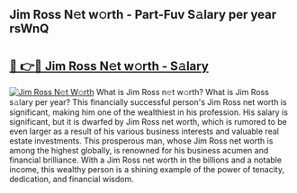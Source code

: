 ## Jim Ross N𝚎t w𝚘rth - Part-Fuv S𝚊lary per year rsWnQ

# <h2><a href="http://gc1wgh.nevu.top/?p=Jim+Ross">🔗 👉🔴 Jim Ross N𝚎t w𝚘rth - S𝚊lary</a></h2>

[![Jim Ross N𝚎t W𝚘rth](https://i.imgur.com/Oavwk0R.jpeg)](http://gc1wgh.nevu.top/?p=Jim+Ross)
What is Jim Ross n𝚎t w𝚘rth? What is Jim Ross s𝚊lary per year?
This financially successful person's Jim Ross net worth is significant, making him one of the wealthiest in his profession. His salary is significant, but it is dwarfed by Jim Ross net worth, which is rumored to be even larger as a result of his various business interests and valuable real estate investments. This prosperous man, whose Jim Ross net worth is among the highest globally, is renowned for his business acumen and financial brilliance. With a Jim Ross net worth in the billions and a notable income, this wealthy person is a shining example of the power of tenacity, dedication, and financial wisdom.
